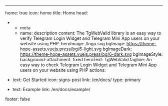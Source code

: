 ---
home: true
icon: home
title: Home
head:
  - - meta
    - name: description
      content: The TgWebValid library is an easy way to verify Telegram Login Widget and Telegram Mini App users on your website using PHP.
heroImage: /logo.svg
bgImage: https://theme-hope-assets.vuejs.press/bg/6-light.svg
bgImageDark: https://theme-hope-assets.vuejs.press/bg/6-dark.svg
bgImageStyle:
  background-attachment: fixed
heroText: TgWebValid
tagline: An easy way to check Telegram Login Widget and Telegram Mini App users on your website using PHP
actions:
  - text: Get Started
    icon: signs-post
    link: /en/docs/
    type: primary

  - text: Example
    link: /en/docs/example/

footer: false